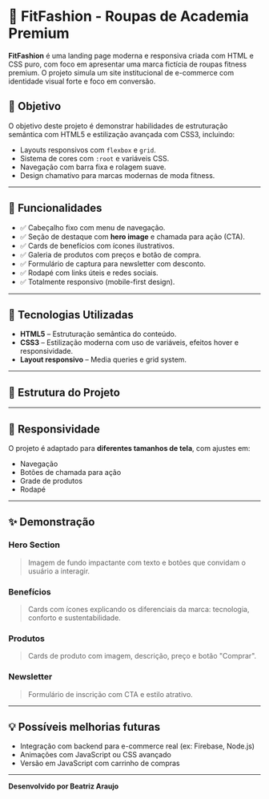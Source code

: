 # 👟 FitFashion - Roupas de Academia Premium

**FitFashion** é uma landing page moderna e responsiva criada com HTML e CSS puro, com foco em apresentar uma marca fictícia de roupas fitness premium. O projeto simula um site institucional de e-commerce com identidade visual forte e foco em conversão.

## 📌 Objetivo

O objetivo deste projeto é demonstrar habilidades de estruturação semântica com HTML5 e estilização avançada com CSS3, incluindo:

- Layouts responsivos com `flexbox` e `grid`.
- Sistema de cores com `:root` e variáveis CSS.
- Navegação com barra fixa e rolagem suave.
- Design chamativo para marcas modernas de moda fitness.

---

## 🌟 Funcionalidades

- ✅ Cabeçalho fixo com menu de navegação.
- ✅ Seção de destaque com **hero image** e chamada para ação (CTA).
- ✅ Cards de benefícios com ícones ilustrativos.
- ✅ Galeria de produtos com preços e botão de compra.
- ✅ Formulário de captura para newsletter com desconto.
- ✅ Rodapé com links úteis e redes sociais.
- ✅ Totalmente responsivo (mobile-first design).

---

## 🧰 Tecnologias Utilizadas

- **HTML5** – Estruturação semântica do conteúdo.
- **CSS3** – Estilização moderna com uso de variáveis, efeitos hover e responsividade.
- **Layout responsivo** – Media queries e grid system.

---

## 📁 Estrutura do Projeto


---

## 📱 Responsividade

O projeto é adaptado para **diferentes tamanhos de tela**, com ajustes em:

- Navegação
- Botões de chamada para ação
- Grade de produtos
- Rodapé

---

## ✨ Demonstração

### Hero Section
> Imagem de fundo impactante com texto e botões que convidam o usuário a interagir.

### Benefícios
> Cards com ícones explicando os diferenciais da marca: tecnologia, conforto e sustentabilidade.

### Produtos
> Cards de produto com imagem, descrição, preço e botão "Comprar".

### Newsletter
> Formulário de inscrição com CTA e estilo atrativo.

---

## 💡 Possíveis melhorias futuras

- Integração com backend para e-commerce real (ex: Firebase, Node.js)
- Animações com JavaScript ou CSS avançado
- Versão em JavaScript com carrinho de compras

---

**Desenvolvido por Beatriz Araujo**
